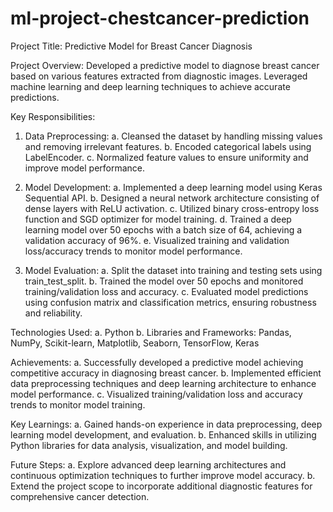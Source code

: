 ﻿# ml-project-chestcancer-prediction

Project Title:
Predictive Model for Breast Cancer Diagnosis

Project Overview:
Developed a predictive model to diagnose breast cancer based on various features extracted from diagnostic images. Leveraged machine learning and deep learning techniques to achieve accurate predictions.

Key Responsibilities:

1. Data Preprocessing:
a. Cleansed the dataset by handling missing values and removing irrelevant features.
b. Encoded categorical labels using LabelEncoder.
c. Normalized feature values to ensure uniformity and improve model performance.

2. Model Development:
a. Implemented a deep learning model using Keras Sequential API.
b. Designed a neural network architecture consisting of dense layers with ReLU activation.
c. Utilized binary cross-entropy loss function and SGD optimizer for model training.
d. Trained a deep learning model over 50 epochs with a batch size of 64, achieving a validation accuracy of 96%.
e. Visualized training and validation loss/accuracy trends to monitor model performance.

4. Model Evaluation:
a. Split the dataset into training and testing sets using train_test_split.
b. Trained the model over 50 epochs and monitored training/validation loss and accuracy.
c. Evaluated model predictions using confusion matrix and classification metrics, ensuring robustness and reliability.

Technologies Used:
a. Python
b. Libraries and Frameworks: Pandas, NumPy, Scikit-learn, Matplotlib, Seaborn, TensorFlow, Keras

Achievements:
a. Successfully developed a predictive model achieving competitive accuracy in diagnosing breast cancer.
b. Implemented efficient data preprocessing techniques and deep learning architecture to enhance model performance.
c. Visualized training/validation loss and accuracy trends to monitor model training.

Key Learnings:
a. Gained hands-on experience in data preprocessing, deep learning model development, and evaluation.
b. Enhanced skills in utilizing Python libraries for data analysis, visualization, and model building.

Future Steps:
a. Explore advanced deep learning architectures and continuous optimization techniques to further improve model accuracy.
b. Extend the project scope to incorporate additional diagnostic features for comprehensive cancer detection.
